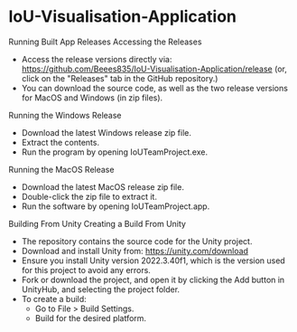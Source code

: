 # IoU-Visualisation-Application

Running Built App Releases
Accessing the Releases
- Access the release versions directly via: https://github.com/Beees835/IoU-Visualisation-Application/release (or, click on the "Releases" tab in the GitHub repository.)
- You can download the source code, as well as the two release versions for MacOS and Windows (in zip files).

Running the Windows Release
- Download the latest Windows release zip file.
- Extract the contents.
- Run the program by opening IoUTeamProject.exe.

Running the MacOS Release
- Download the latest MacOS release zip file.
- Double-click the zip file to extract it.
- Run the software by opening IoUTeamProject.app.

Building From Unity
Creating a Build From Unity
- The repository contains the source code for the Unity project.
- Download and install Unity from: https://unity.com/download
- Ensure you install Unity version 2022.3.40f1, which is the version used for this project to avoid any errors.
- Fork or download the project, and open it by clicking the Add button in UnityHub, and selecting the project folder.
- To create a build:
    - Go to File > Build Settings.
    - Build for the desired platform.